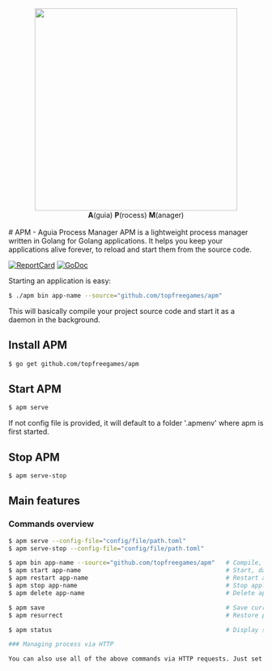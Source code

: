<div align="center">
     <a>
        <img height="400px" width="400px" src="https://cloud.githubusercontent.com/assets/5413599/12247882/2fcb1ca6-b89d-11e5-933e-efade26acf13.jpg">
     </a>
     <br/>
     <b>A</b>(guia) <b>P</b>(rocess) <b>M</b>(anager)
     <br/><br/>
</div>
# APM - Aguia Process Manager
APM is a lightweight process manager written in Golang for Golang applications. It helps you keep your applications alive forever, to reload and start them from the source code.

[![ReportCard](http://goreportcard.com/badge/topfreegames/apm)](http://goreportcard.com/badge/topfreegames/apm)
[![GoDoc](https://godoc.org/github.com/topfreegames/apm?status.svg)](https://godoc.org/github.com/topfreegames/apm)

Starting an application is easy:
```bash
$ ./apm bin app-name --source="github.com/topfreegames/apm"
```

This will basically compile your project source code and start it as a daemon in the background.

## Install APM

```bash
$ go get github.com/topfreegames/apm
```

## Start APM

```bash
$ apm serve
```
If not config file is provided, it will default to a folder '.apmenv' where apm is first started.

## Stop APM

```bash
$ apm serve-stop
```

## Main features

### Commands overview

```bash
$ apm serve --config-file="config/file/path.toml"
$ apm serve-stop --config-file="config/file/path.toml"

$ apm bin app-name --source="github.com/topfreegames/apm"   # Compile, start, daemonize and auto restart application.
$ apm start app-name                                        # Start, daemonize and auto restart application.
$ apm restart app-name                                      # Restart a previously saved process
$ apm stop app-name                                         # Stop application.
$ apm delete app-name                                       # Delete application forever.

$ apm save                                                  # Save current process list
$ apm resurrect                                             # Restore previously saved processes

$ apm status                                                # Display status for each app.

### Managing process via HTTP

You can also use all of the above commands via HTTP requests. Just set the flag ```--dns``` together with ```./apm serve``` and then you can use a remote client to start, stop, delete and query status for each app. 
